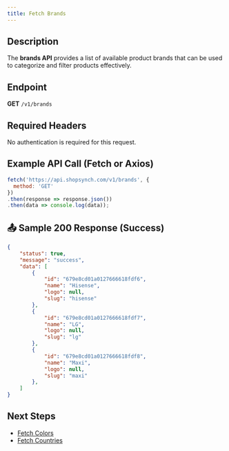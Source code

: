 ```yaml
---
title: Fetch Brands
---
```


##  Description
The **brands API** provides a list of available product brands that can be used to categorize and filter products effectively.

##  Endpoint
**GET** `/v1/brands`

##  Required Headers
No authentication is required for this request.

##  Example API Call (Fetch or Axios)
```javascript
fetch('https://api.shopsynch.com/v1/brands', {
  method: 'GET'
})
.then(response => response.json())
.then(data => console.log(data));
```

## 📤 Sample 200 Response (Success)
```json
{
    "status": true,
    "message": "success",
    "data": [
        {
            "id": "679e8cd01a0127666618fdf6",
            "name": "Hisense",
            "logo": null,
            "slug": "hisense"
        },
        {
            "id": "679e8cd01a0127666618fdf7",
            "name": "LG",
            "logo": null,
            "slug": "lg"
        },
        {
            "id": "679e8cd01a0127666618fdf8",
            "name": "Maxi",
            "logo": null,
            "slug": "maxi"
        },
    ]
}
```

##  Next Steps
- [Fetch Colors](./color.md)
- [Fetch Countries ](./country.md)
